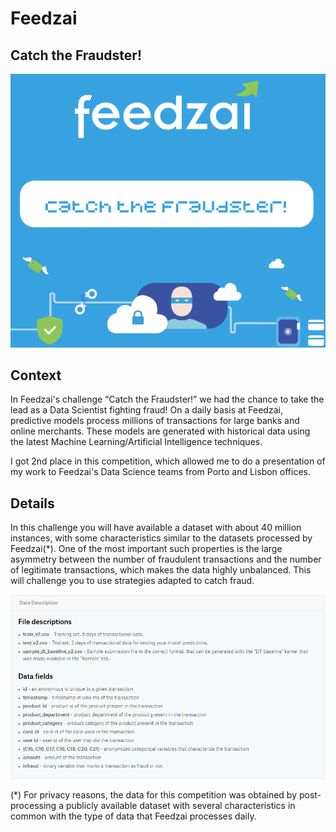 # Feedzai

## Catch the Fraudster!

<p align="center">
  <img src="images/logo.png" width=600>
</p>

## Context

In Feedzai's challenge “Catch the Fraudster!” we had the chance to take the lead as a Data Scientist fighting fraud! On a daily basis at Feedzai, predictive models process millions of transactions for large banks and online merchants. These models are generated with historical data using the latest Machine Learning/Artificial Intelligence techniques.

I got 2nd place in this competition, which allowed me to do a presentation of my work to Feedzai's Data Science teams from Porto and Lisbon offices.

## Details

In this challenge you will have available a dataset with about 40 million instances, with some characteristics similar to the datasets processed by Feedzai(*). One of the most important such properties is the large asymmetry between the number of fraudulent transactions and the number of legitimate transactions, which makes the data highly unbalanced. This will challenge you to use strategies adapted to catch fraud.

<p align="center">
  <img src="images/data_description.png">
</p>

(*) For privacy reasons, the data for this competition was obtained by post-processing a publicly available dataset with several characteristics in common with the type of data that Feedzai processes daily.
